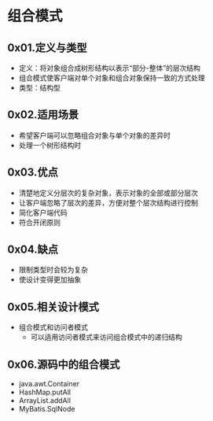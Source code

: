 # 组合模式

## 0x01.定义与类型

- 定义：将对象组合成树形结构以表示“部分-整体”的层次结构
- 组合模式使客户端对单个对象和组合对象保持一致的方式处理
- 类型：结构型

## 0x02.适用场景

- 希望客户端可以忽略组合对象与单个对象的差异时
- 处理一个树形结构时

## 0x03.优点

- 清楚地定义分层次的复杂对象，表示对象的全部或部分层次
- 让客户端忽略了层次的差异，方便对整个层次结构进行控制
- 简化客户端代码
- 符合开闭原则

## 0x04.缺点

- 限制类型时会较为复杂
- 使设计变得更加抽象

## 0x05.相关设计模式

- 组合模式和访问者模式
    - 可以适用访问者模式来访问组合模式中的递归结构


## 0x06.源码中的组合模式

- java.awt.Container
- HashMap.putAll
- ArrayList.addAll
- MyBatis.SqlNode